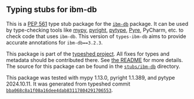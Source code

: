 ## Typing stubs for ibm-db

This is a [PEP 561](https://peps.python.org/pep-0561/)
type stub package for the [`ibm-db`](https://github.com/ibmdb/python-ibmdb) package.
It can be used by type-checking tools like
[mypy](https://github.com/python/mypy/),
[pyright](https://github.com/microsoft/pyright),
[pytype](https://github.com/google/pytype/),
[Pyre](https://pyre-check.org/),
PyCharm, etc. to check code that uses `ibm-db`. This version of
`types-ibm-db` aims to provide accurate annotations for
`ibm-db==3.2.3`.

This package is part of the [typeshed project](https://github.com/python/typeshed).
All fixes for types and metadata should be contributed there.
See [the README](https://github.com/python/typeshed/blob/main/README.md)
for more details. The source for this package can be found in the
[`stubs/ibm-db`](https://github.com/python/typeshed/tree/main/stubs/ibm-db)
directory.

This package was tested with
mypy 1.13.0,
pyright 1.1.389,
and pytype 2024.10.11.
It was generated from typeshed commit
[`bba068c8a1f08a16dee4dab83117804291706553`](https://github.com/python/typeshed/commit/bba068c8a1f08a16dee4dab83117804291706553).